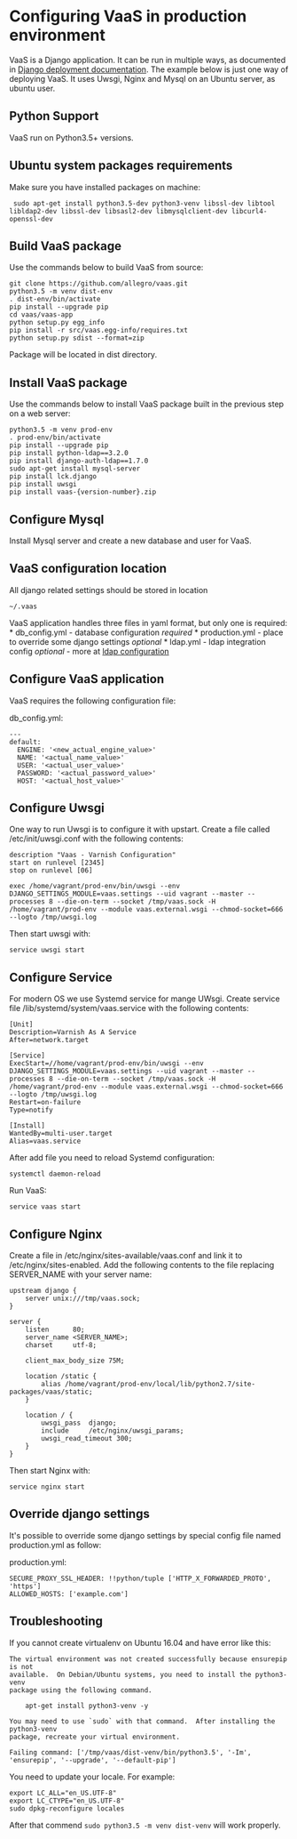 Configuring VaaS in production environment
==========================================
VaaS is a Django application. It can be run in multiple ways, as documented in [Django deployment documentation](https://docs.djangoproject.com/en/1.8/howto/deployment/). The example below is just one way of deploying VaaS. It uses Uwsgi, Nginx and Mysql on an Ubuntu server, as ubuntu user.

Python Support
--------------
VaaS run on Python3.5+ versions.

Ubuntu system packages requirements
-----------------------------------
Make sure you have installed packages on machine:

     sudo apt-get install python3.5-dev python3-venv libssl-dev libtool libldap2-dev libssl-dev libsasl2-dev libmysqlclient-dev libcurl4-openssl-dev

Build VaaS package
------------------
Use the commands below to build VaaS from source:

    git clone https://github.com/allegro/vaas.git
    python3.5 -m venv dist-env
    . dist-env/bin/activate
    pip install --upgrade pip
    cd vaas/vaas-app
    python setup.py egg_info
    pip install -r src/vaas.egg-info/requires.txt
    python setup.py sdist --format=zip

Package will be located in dist directory.

Install VaaS package
--------------------
Use the commands below to install VaaS package built in the previous step on a web server:

    python3.5 -m venv prod-env
    . prod-env/bin/activate
    pip install --upgrade pip
    pip install python-ldap==3.2.0
    pip install django-auth-ldap==1.7.0
    sudo apt-get install mysql-server
    pip install lck.django
    pip install uwsgi
    pip install vaas-{version-number}.zip


Configure Mysql
---------------
Install Mysql server and create a new database and user for VaaS.


VaaS configuration location
---------------------------

All django related settings should be stored in location

    ~/.vaas

VaaS application handles three files in yaml format, but only one is required:
     * db_config.yml - database configuration *required*
     * production.yml - place to override some django settings *optional*
     * ldap.yml - ldap integration config *optional* - more at [ldap configuration](../documentation/ldap.md)

Configure VaaS application
--------------------------
VaaS requires the following configuration file:

db_config.yml:

    ---
    default:
      ENGINE: '<new_actual_engine_value>'
      NAME: '<actual_name_value>'
      USER: '<actual_user_value>'
      PASSWORD: '<actual_password_value>'
      HOST: '<actual_host_value>'


Configure Uwsgi
---------------
One way to run Uwsgi is to configure it with upstart. Create a file called /etc/init/uwsgi.conf with the following contents:

    description "Vaas - Varnish Configuration"
    start on runlevel [2345]
    stop on runlevel [06]
    
    exec /home/vagrant/prod-env/bin/uwsgi --env DJANGO_SETTINGS_MODULE=vaas.settings --uid vagrant --master --processes 8 --die-on-term --socket /tmp/vaas.sock -H /home/vagrant/prod-env --module vaas.external.wsgi --chmod-socket=666 --logto /tmp/uwsgi.log

Then start uwsgi with:

    service uwsgi start


Configure Service
-----------------
For modern OS we use Systemd service for mange UWsgi. Create service file /lib/systemd/system/vaas.service with the following contents:

    [Unit]
    Description=Varnish As A Service
    After=network.target

    [Service]
    ExecStart=//home/vagrant/prod-env/bin/uwsgi --env DJANGO_SETTINGS_MODULE=vaas.settings --uid vagrant --master --processes 8 --die-on-term --socket /tmp/vaas.sock -H /home/vagrant/prod-env --module vaas.external.wsgi --chmod-socket=666 --logto /tmp/uwsgi.log
    Restart=on-failure
    Type=notify

    [Install]
    WantedBy=multi-user.target
    Alias=vaas.service

After add file you need to reload Systemd configuration:

    systemctl daemon-reload

Run VaaS:

    service vaas start


Configure Nginx
---------------
Create a file in /etc/nginx/sites-available/vaas.conf and link it to /etc/nginx/sites-enabled. Add the following contents to the file replacing SERVER_NAME with your server name:

    upstream django {
        server unix:///tmp/vaas.sock;
    }
    
    server {
        listen      80;
        server_name <SERVER_NAME>;
        charset     utf-8;
    
        client_max_body_size 75M;
    
        location /static {
            alias /home/vagrant/prod-env/local/lib/python2.7/site-packages/vaas/static;
        }
    
        location / {
            uwsgi_pass  django;
            include     /etc/nginx/uwsgi_params;
            uwsgi_read_timeout 300;
        }
    }

Then start Nginx with:

    service nginx start


Override django settings
------------------------
It's possible to override some django settings by special config file named production.yml as follow:

production.yml:

    SECURE_PROXY_SSL_HEADER: !!python/tuple ['HTTP_X_FORWARDED_PROTO', 'https']
    ALLOWED_HOSTS: ['example.com']


Troubleshooting
---------------
If you cannot create virtualenv on Ubuntu 16.04 and have error like this:

    The virtual environment was not created successfully because ensurepip is not
    available.  On Debian/Ubuntu systems, you need to install the python3-venv
    package using the following command.

        apt-get install python3-venv -y

    You may need to use `sudo` with that command.  After installing the python3-venv
    package, recreate your virtual environment.

    Failing command: ['/tmp/vaas/dist-venv/bin/python3.5', '-Im', 'ensurepip', '--upgrade', '--default-pip']

You need to update your locale. For example:

    export LC_ALL="en_US.UTF-8"
    export LC_CTYPE="en_US.UTF-8"
    sudo dpkg-reconfigure locales

After that commend ```sudo python3.5 -m venv dist-venv``` will work properly.